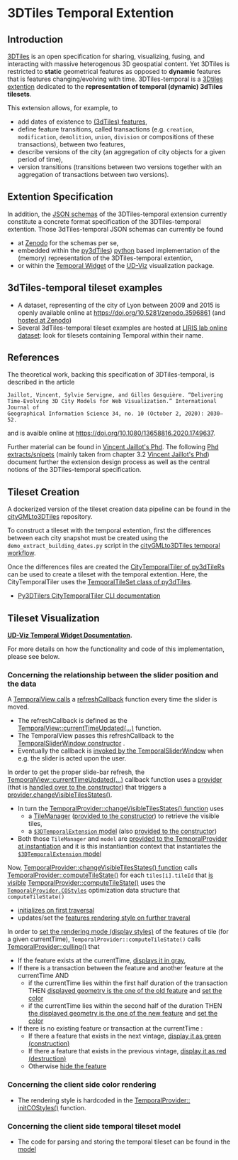 # 3DTiles Temporal Extention

## Introduction
[3DTiles](https://github.com/CesiumGS/3d-tiles/blob/main/README.md) is an open specification for sharing, visualizing, fusing, and interacting with massive heterogenous 3D geospatial content. Yet 3DTiles is restricted to __static__ geometrical features as opposed to __dynamic__ features that is
features changing/evolving with time.
3DTiles-temporal is a [3Dtiles extention](https://github.com/CesiumGS/3d-tiles/tree/main/extensions#about) dedicated to 
the **representation of temporal (dynamic) 3dTiles tilesets**.

This extension allows, for example, to 

* add dates of existence to [(3dTiles) features](https://github.com/CesiumGS/3d-tiles/tree/main/specification#readme),
* define feature transitions, called transactions (e.g. `creation`, `modification`,
  `demolition`, `union`, `division` or compositions of these transactions), between
  two features,
* describe versions of the city (an aggregation of city objects for a given
  period of time),
* version transitions (transitions between two versions together with
  an aggregation of transactions between two versions).

## Extention Specification
In addition, the [JSON schemas](https://json-schema.org/) of the 3DTiles-temporal extension currently
constitute a concrete format specification of the 3DTiles-temporal extention.
Those 3dTiles-temporal JSON schemas can currently be found 

* at [Zenodo](https://zenodo.org/record/3596881) for the schemas per se,
* embedded within the 
  [py3dTiles](https://github.com/VCityTeam/py3dtiles/tree/Tiler/py3dtiles/jsonschemas))
  [python](https://en.wikipedia.org/wiki/Python_(programming_language)) based implementation
  of the (memory) representation of the 3DTiles-temporal extention,
* or within the 
  [Temporal Widget](https://github.com/VCityTeam/UD-Viz/tree/master/src/Widgets/Temporal/Model/jsonSchemas)
  of the [UD-Viz](https://github.com/VCityTeam/UD-Viz) visualization package.

## 3dTiles-temporal tileset examples

* A dataset, representing of the city of Lyon between 2009 and 2015 is openly
  available online at https://doi.org/10.5281/zenodo.3596861 (and 
  [hosted at Zenodo](https://zenodo.org/record/3596861)) 
* Several 3dTiles-temporal tileset examples are hosted at
  [LIRIS lab online dataset](https://dataset-dl.liris.cnrs.fr/three-d-tiles-lyon-metropolis/):
  look for tilesets containing Temporal within their name. 

## References

The theoretical work, backing this specification of 3DTiles-temporal, is described
in the article

   ```
   Jaillot, Vincent, Sylvie Servigne, and Gilles Gesquière. “Delivering
   Time-Evolving 3D City Models for Web Visualization.” International Journal of
   Geographical Information Science 34, no. 10 (October 2, 2020): 2030–52.
   ```

and is avaible online at https://doi.org/10.1080/13658816.2020.1749637.

Further material can be found in [Vincent Jaillot's Phd](https://tel.archives-ouvertes.fr/tel-03228436).
The following [Phd extracts/snipets](./Jaillot2020Extract.md) (mainly taken from chapter 3.2 [Vincent Jaillot's Phd](https://tel.archives-ouvertes.fr/tel-03228436)) document further the extension design process as well as the central notions of the 3DTiles-temporal specification.


## Tileset Creation
A dockerized version of the tileset creation data pipeline can be found in the [cityGMLto3DTiles](https://github.com/VCityTeam/cityGMLto3DTiles) repository.

To construct a tileset with the temporal extention, first the differences between each city snapshot must be created using the `demo_extract_building_dates.py` script in the [cityGMLto3DTiles temporal workflow](https://github.com/VCityTeam/cityGMLto3DTiles/tree/master/PythonCallingDocker#running-the-temporal-tiler-workflow).

Once the differences files are created the [CityTemporalTiler of py3dTileRs](https://github.com/VCityTeam/py3dtilers/blob/master/py3dtilers/CityTiler/CityTemporalTiler.py#L4) can be used to create a tileset with the temporal extention. Here, the CityTemporalTiler uses the [TemporalTileSet class of py3dTiles](https://github.com/VCityTeam/py3dtiles/blob/Tiler/py3dtiles/temporal_extension_tileset.py#L8).

* [Py3DTilers CityTemporalTiler CLI documentation](https://github.com/VCityTeam/py3dtilers/tree/master/py3dtilers/CityTiler#citytemporaltiler-features)

## Tileset Visualization
**[UD-Viz Temporal Widget Documentation](https://github.com/VCityTeam/UD-Viz/blob/master/src/Widgets/Temporal/Docs/configuration_temporalGraphOption.md).**

For more details on how the functionality and code of this implementation, please see below.

### Concerning the relationship between the slider position and the data
A [TemporalView calls](https://github.com/VCityTeam/UD-Viz/blob/master/src/Widgets/Temporal/View/TemporalView.js#L46) a [refreshCallback](https://github.com/VCityTeam/UD-Viz/blob/master/src/Widgets/Temporal/View/TemporalView.js#L31) function every time the slider is moved.
* The refreshCallback is defined as the [TemporalView::currentTimeUpdated(...)](https://github.com/VCityTeam/UD-Viz/blob/master/src/Widgets/Temporal/View/TemporalView.js#L25) function.
* The TemporalView passes this refreshCallback to the [TemporalSliderWindow constructor](https://github.com/VCityTeam/UD-Viz/blob/master/src/Widgets/Temporal/View/TemporalView.js#L46) .
* Eventually the callback is [invoked by the TemporalSliderWindow](https://github.com/VCityTeam/UD-Viz/blob/master/src/Widgets/Temporal/View/TemporalSliderWindow.js#L88) when e.g. the slider is acted upon the user.

In order to get the proper slide-bar refresh, the [TemporalView::currentTimeUpdated(...)](https://github.com/VCityTeam/UD-Viz/blob/master/src/Widgets/Temporal/View/TemporalView.js#L25) callback function uses a [provider](https://github.com/VCityTeam/UD-Viz/blob/master/src/Widgets/Temporal/View/TemporalView.js#L18) (that is [handled over to the constructor](https://github.com/VCityTeam/UD-Viz/blob/master/src/Widgets/Temporal/TemporalModule.js#L29)) that triggers a [provider.changeVisibleTilesStates()](https://github.com/VCityTeam/UD-Viz/blob/master/src/Widgets/Temporal/View/TemporalView.js#L29).
* In turn the [TemporalProvider::changeVisibleTilesStates() function](https://github.com/VCityTeam/UD-Viz/blob/master/src/Widgets/Temporal/ViewModel/TemporalProvider.js#L333) uses 
  * a [TileManager](https://github.com/VCityTeam/UD-Viz/blob/master/src/Widgets/Temporal/ViewModel/TemporalProvider.js#L334) ([provided to the constructor](https://github.com/VCityTeam/UD-Viz/blob/master/src/Widgets/Temporal/ViewModel/TemporalProvider.js#L29)) to retrieve the visible tiles,
  * a [`$3DTemporalExtension` model](https://github.com/VCityTeam/UD-Viz/blob/master/src/Widgets/Temporal/TemporalModule.js#L21) (also [provided to the constructor](https://github.com/VCityTeam/UD-Viz/blob/master/src/Widgets/Temporal/ViewModel/TemporalProvider.js#L27))  
* Both those `TileManager` and `model` are [provided to the TemporalProvider at instantiation](https://github.com/VCityTeam/UD-Viz/blob/master/src/Widgets/Temporal/TemporalModule.js#L24) and it is this instantiantion context that instantiates the [`$3DTemporalExtension` model](https://github.com/VCityTeam/UD-Viz/blob/master/src/Widgets/Temporal/TemporalModule.js#L21)

Now, [TemporalProvider::changeVisibleTilesStates() function](https://github.com/VCityTeam/UD-Viz/blob/master/src/Widgets/Temporal/ViewModel/TemporalProvider.js#L333) calls [TemporalProvider::computeTileState()](https://github.com/VCityTeam/UD-Viz/blob/master/src/Widgets/Temporal/ViewModel/TemporalProvider.js#L336) for each `tiles[i].tileId` that [is visible](https://github.com/VCityTeam/UD-Viz/blob/master/src/Widgets/Temporal/ViewModel/TemporalProvider.js#L334)
[TemporalProvider::computeTileState()](https://github.com/VCityTeam/UD-Viz/blob/master/src/Widgets/Temporal/ViewModel/TemporalProvider.js#L336) 
  uses the [`TemporalProvider.COStyles`](https://github.com/VCityTeam/UD-Viz/blob/master/src/Widgets/Temporal/ViewModel/TemporalProvider.js#L39)
  optimization data structure that `computeTileState()`
* [initializes on first traversal](https://github.com/VCityTeam/UD-Viz/blob/master/src/Widgets/Temporal/ViewModel/TemporalProvider.js#L296)
* updates/set the [features rendering style on further traveral](https://github.com/VCityTeam/UD-Viz/blob/master/src/Widgets/Temporal/ViewModel/TemporalProvider.js#L287)

In order to [set the rendering mode (display styles)](https://github.com/VCityTeam/UD-Viz/blob/master/src/Widgets/Temporal/ViewModel/TemporalProvider.js#L336) of the features of tile (for a given currentTime), `TemporalProvider::computeTileState()` calls [TemporalProvider::culling()](https://github.com/VCityTeam/UD-Viz/blob/master/src/Widgets/Temporal/ViewModel/TemporalProvider.js#L178) that 
* If the feature exists at the currentTime, [displays it in gray](https://github.com/VCityTeam/UD-Viz/blob/master/src/Widgets/Temporal/ViewModel/TemporalProvider.js#L188),
* If there is a transaction between the feature and another feature at the currentTime AND
  * if the currentTime lies within the first half duration of the transaction THEN [displayed geometry is the one of the old feature](https://github.com/VCityTeam/UD-Viz/blob/master/src/Widgets/Temporal/ViewModel/TemporalProvider.js#L211) and [set the color](https://github.com/VCityTeam/UD-Viz/blob/86ff907a5d00b944de895a735fe4c42162d2251c/src/Widgets/Temporal/ViewModel/TemporalProvider.js#L211)
  * if the currentTime lies within the second half of the duration THEN [the displayed geometry is the one of the new feature](https://github.com/VCityTeam/UD-Viz/blob/master/src/Widgets/Temporal/ViewModel/TemporalProvider.js#L229) and [set the color](https://github.com/VCityTeam/UD-Viz/blob/86ff907a5d00b944de895a735fe4c42162d2251c/src/Widgets/Temporal/ViewModel/TemporalProvider.js#L229)
* If there is no existing feature or transaction at the currentTime :
  * If there a feature that exists in the next vintage, [display it as green (construction)](https://github.com/VCityTeam/UD-Viz/blob/86ff907a5d00b944de895a735fe4c42162d2251c/src/Widgets/Temporal/ViewModel/TemporalProvider.js#L253)
  * If there a feature that exists in the previous vintage, [display it as red (destruction)](https://github.com/VCityTeam/UD-Viz/blob/86ff907a5d00b944de895a735fe4c42162d2251c/src/Widgets/Temporal/ViewModel/TemporalProvider.js#L253)
  * Otherwise [hide the feature](https://github.com/VCityTeam/UD-Viz/blob/master/src/Widgets/Temporal/ViewModel/TemporalProvider.js#L264)

### Concerning the client side color rendering 
* The rendering style is hardcoded in the [TemporalProvider:: initCOStyles()](https://github.com/VCityTeam/UD-Viz/blob/master/src/Widgets/Temporal/ViewModel/TemporalProvider.js#L67) function.

### Concerning the client side temporal tileset model
* The code for parsing and storing the temporal tileset can be found in the [model](https://github.com/VCityTeam/UD-Viz/tree/master/src/Widgets/Temporal/Model) 
